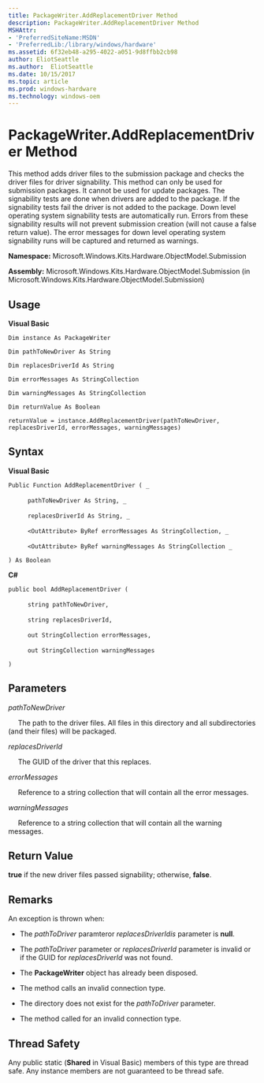 ```yaml
---
title: PackageWriter.AddReplacementDriver Method
description: PackageWriter.AddReplacementDriver Method
MSHAttr:
- 'PreferredSiteName:MSDN'
- 'PreferredLib:/library/windows/hardware'
ms.assetid: 6f32eb48-a295-4022-a051-9d8ffbb2cb98
author: EliotSeattle
ms.author:  EliotSeattle
ms.date: 10/15/2017
ms.topic: article
ms.prod: windows-hardware
ms.technology: windows-oem
---
```


# PackageWriter.AddReplacementDriver Method


This method adds driver files to the submission package and checks the driver files for driver signability. This method can only be used for submission packages. It cannot be used for update packages. The signability tests are done when drivers are added to the package. If the signability tests fail the driver is not added to the package. Down level operating system signability tests are automatically run. Errors from these signability results will not prevent submission creation (will not cause a false return value). The error messages for down level operating system signability runs will be captured and returned as warnings.

**Namespace:** Microsoft.Windows.Kits.Hardware.ObjectModel.Submission

**Assembly:** Microsoft.Windows.Kits.Hardware.ObjectModel.Submission (in Microsoft.Windows.Kits.Hardware.ObjectModel.Submission)

## <span id="Usage"></span><span id="usage"></span><span id="USAGE"></span>Usage


**Visual Basic**

`Dim instance As PackageWriter`

`Dim pathToNewDriver As String`

`Dim replacesDriverId As String`

`Dim errorMessages As StringCollection`

`Dim warningMessages As StringCollection`

`Dim returnValue As Boolean`

`returnValue = instance.AddReplacementDriver(pathToNewDriver, replacesDriverId, errorMessages, warningMessages)`

## <span id="Syntax"></span><span id="syntax"></span><span id="SYNTAX"></span>Syntax


**Visual Basic**

`Public Function AddReplacementDriver ( _`

          `pathToNewDriver As String, _`

          `replacesDriverId As String, _`

          `<OutAttribute> ByRef errorMessages As StringCollection, _`

          `<OutAttribute> ByRef warningMessages As StringCollection _`

`) As Boolean`

**C#**

`public bool AddReplacementDriver (`

          `string pathToNewDriver,`

          `string replacesDriverId,`

          `out StringCollection errorMessages,`

          `out StringCollection warningMessages`

`)`

## <span id="Parameters"></span><span id="parameters"></span><span id="PARAMETERS"></span>Parameters


*pathToNewDriver*

     The path to the driver files. All files in this directory and all subdirectories (and their files) will be packaged.

*replacesDriverId*

     The GUID of the driver that this replaces.

*errorMessages*

     Reference to a string collection that will contain all the error messages.

*warningMessages*

     Reference to a string collection that will contain all the warning messages.

## <span id="Return_Value"></span><span id="return_value"></span><span id="RETURN_VALUE"></span>Return Value


**true** if the new driver files passed signability; otherwise, **false**.

## <span id="Remarks"></span><span id="remarks"></span><span id="REMARKS"></span>Remarks


An exception is thrown when:

-   The *pathToDriver* paramteror *replacesDriverIdis* parameter is **null**.

-   The *pathToDriver* parameter or *replacesDriverId* parameter is invalid or if the GUID for *replacesDriverId* was not found.

-   The **PackageWriter** object has already been disposed.

-   The method calls an invalid connection type.

-   The directory does not exist for the *pathToDriver* parameter.

-   The method called for an invalid connection type.

## <span id="Thread_Safety"></span><span id="thread_safety"></span><span id="THREAD_SAFETY"></span>Thread Safety


Any public static (**Shared** in Visual Basic) members of this type are thread safe. Any instance members are not guaranteed to be thread safe.

 

 






